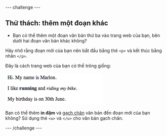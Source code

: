 \--- challenge \---

## Thử thách: thêm một đoạn khác

- Bạn có thể thêm một đoạn văn bản thứ ba vào trang web của bạn, bên dưới hai đoạn văn bản khác không?

Hãy nhớ rằng đoạn mới của bạn nên bắt đầu bằng thẻ `<p>` và kết thúc bằng nhãn `</p>`.

Đây là cách trang web của bạn có thể trông giống:

![ảnh chụp màn hình](images/birthday-paragraph.png)

Bạn có thể thêm **in đậm** và <u>gạch chân</u> văn bản đến đoạn mới của bạn không? Sử dụng thẻ `<u>` và `</u>` cho văn bản gạch chân.

\--- /challenge \---